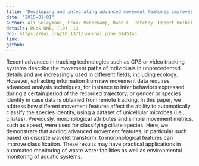```yaml
---
title: "Developing and integrating advanced movement features improves automated classification of ciliate species"
date: "2015-01-01"
author: Ali Soleymani, Frank Pennekamp, Owen L. Petchey, Robert Weibel
details: PLoS ONE, (10), 12
doi: https://doi.org/10.1371/journal.pone.0145345
link:
github:
---
```


Recent advances in tracking technologies such as GPS or video tracking systems describe the movement paths of individuals in unprecedented details and are increasingly used in different fields, including ecology. However, extracting information from raw movement data requires advanced analysis techniques, for instance to infer behaviors expressed during a certain period of the recorded trajectory, or gender or species identity in case data is obtained from remote tracking. In this paper, we address how different movement features affect the ability to automatically classify the species identity, using a dataset of unicellular microbes (i.e., ciliates). Previously, morphological attributes and simple movement metrics, such as speed, were used for classifying ciliate species. Here, we demonstrate that adding advanced movement features, in particular such based on discrete wavelet transform, to morphological features can improve classification. These results may have practical applications in automated monitoring of waste water facilities as well as environmental monitoring of aquatic systems.

